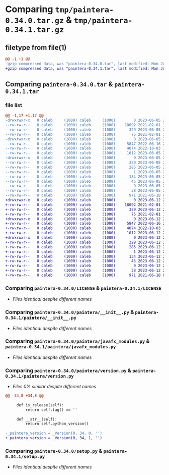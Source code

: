# Comparing `tmp/paintera-0.34.0.tar.gz` & `tmp/paintera-0.34.1.tar.gz`

## filetype from file(1)

```diff
@@ -1 +1 @@
-gzip compressed data, was "paintera-0.34.0.tar", last modified: Mon Jun  5 21:25:07 2023, max compression
+gzip compressed data, was "paintera-0.34.1.tar", last modified: Mon Jun 12 20:38:48 2023, max compression
```

## Comparing `paintera-0.34.0.tar` & `paintera-0.34.1.tar`

### file list

```diff
@@ -1,17 +1,17 @@
-drwxrwxr-x   0 caleb     (1000) caleb     (1000)        0 2023-06-05 21:25:07.765394 paintera-0.34.0/
--rw-rw-r--   0 caleb     (1000) caleb     (1000)    18092 2021-02-01 16:33:27.000000 paintera-0.34.0/LICENSE
--rw-rw-r--   0 caleb     (1000) caleb     (1000)      329 2023-06-05 21:25:07.765394 paintera-0.34.0/PKG-INFO
--rw-rw-r--   0 caleb     (1000) caleb     (1000)       75 2021-02-01 16:33:27.000000 paintera-0.34.0/README
-drwxrwxr-x   0 caleb     (1000) caleb     (1000)        0 2023-06-05 21:25:07.765394 paintera-0.34.0/paintera/
--rw-rw-r--   0 caleb     (1000) caleb     (1000)     5847 2022-06-16 21:07:44.000000 paintera-0.34.0/paintera/__init__.py
--rw-rw-r--   0 caleb     (1000) caleb     (1000)     4074 2022-10-03 13:15:20.000000 paintera-0.34.0/paintera/javafx_modules.py
--rw-rw-r--   0 caleb     (1000) caleb     (1000)     1012 2023-06-05 21:25:04.000000 paintera-0.34.0/paintera/version.py
-drwxrwxr-x   0 caleb     (1000) caleb     (1000)        0 2023-06-05 21:25:07.765394 paintera-0.34.0/paintera.egg-info/
--rw-rw-r--   0 caleb     (1000) caleb     (1000)      329 2023-06-05 21:25:07.000000 paintera-0.34.0/paintera.egg-info/PKG-INFO
--rw-rw-r--   0 caleb     (1000) caleb     (1000)      285 2023-06-05 21:25:07.000000 paintera-0.34.0/paintera.egg-info/SOURCES.txt
--rw-rw-r--   0 caleb     (1000) caleb     (1000)        1 2023-06-05 21:25:07.000000 paintera-0.34.0/paintera.egg-info/dependency_links.txt
--rw-rw-r--   0 caleb     (1000) caleb     (1000)      134 2023-06-05 21:25:07.000000 paintera-0.34.0/paintera.egg-info/entry_points.txt
--rw-rw-r--   0 caleb     (1000) caleb     (1000)       45 2023-06-05 21:25:07.000000 paintera-0.34.0/paintera.egg-info/requires.txt
--rw-rw-r--   0 caleb     (1000) caleb     (1000)        9 2023-06-05 21:25:07.000000 paintera-0.34.0/paintera.egg-info/top_level.txt
--rw-rw-r--   0 caleb     (1000) caleb     (1000)       38 2023-06-05 21:25:07.765394 paintera-0.34.0/setup.cfg
--rw-rw-r--   0 caleb     (1000) caleb     (1000)      971 2021-06-18 02:42:10.000000 paintera-0.34.0/setup.py
+drwxrwxr-x   0 caleb     (1000) caleb     (1000)        0 2023-06-12 20:38:48.913354 paintera-0.34.1/
+-rw-rw-r--   0 caleb     (1000) caleb     (1000)    18092 2021-02-01 16:33:27.000000 paintera-0.34.1/LICENSE
+-rw-rw-r--   0 caleb     (1000) caleb     (1000)      329 2023-06-12 20:38:48.913354 paintera-0.34.1/PKG-INFO
+-rw-rw-r--   0 caleb     (1000) caleb     (1000)       75 2021-02-01 16:33:27.000000 paintera-0.34.1/README
+drwxrwxr-x   0 caleb     (1000) caleb     (1000)        0 2023-06-12 20:38:48.909354 paintera-0.34.1/paintera/
+-rw-rw-r--   0 caleb     (1000) caleb     (1000)     5847 2022-06-16 21:07:44.000000 paintera-0.34.1/paintera/__init__.py
+-rw-rw-r--   0 caleb     (1000) caleb     (1000)     4074 2022-10-03 13:15:20.000000 paintera-0.34.1/paintera/javafx_modules.py
+-rw-rw-r--   0 caleb     (1000) caleb     (1000)     1012 2023-06-12 20:37:29.000000 paintera-0.34.1/paintera/version.py
+drwxrwxr-x   0 caleb     (1000) caleb     (1000)        0 2023-06-12 20:38:48.913354 paintera-0.34.1/paintera.egg-info/
+-rw-rw-r--   0 caleb     (1000) caleb     (1000)      329 2023-06-12 20:38:48.000000 paintera-0.34.1/paintera.egg-info/PKG-INFO
+-rw-rw-r--   0 caleb     (1000) caleb     (1000)      285 2023-06-12 20:38:48.000000 paintera-0.34.1/paintera.egg-info/SOURCES.txt
+-rw-rw-r--   0 caleb     (1000) caleb     (1000)        1 2023-06-12 20:38:48.000000 paintera-0.34.1/paintera.egg-info/dependency_links.txt
+-rw-rw-r--   0 caleb     (1000) caleb     (1000)      134 2023-06-12 20:38:48.000000 paintera-0.34.1/paintera.egg-info/entry_points.txt
+-rw-rw-r--   0 caleb     (1000) caleb     (1000)       45 2023-06-12 20:38:48.000000 paintera-0.34.1/paintera.egg-info/requires.txt
+-rw-rw-r--   0 caleb     (1000) caleb     (1000)        9 2023-06-12 20:38:48.000000 paintera-0.34.1/paintera.egg-info/top_level.txt
+-rw-rw-r--   0 caleb     (1000) caleb     (1000)       38 2023-06-12 20:38:48.913354 paintera-0.34.1/setup.cfg
+-rw-rw-r--   0 caleb     (1000) caleb     (1000)      971 2021-06-18 02:42:10.000000 paintera-0.34.1/setup.py
```

### Comparing `paintera-0.34.0/LICENSE` & `paintera-0.34.1/LICENSE`

 * *Files identical despite different names*

### Comparing `paintera-0.34.0/paintera/__init__.py` & `paintera-0.34.1/paintera/__init__.py`

 * *Files identical despite different names*

### Comparing `paintera-0.34.0/paintera/javafx_modules.py` & `paintera-0.34.1/paintera/javafx_modules.py`

 * *Files identical despite different names*

### Comparing `paintera-0.34.0/paintera/version.py` & `paintera-0.34.1/paintera/version.py`

 * *Files 0% similar despite different names*

```diff
@@ -34,8 +34,8 @@
 
     def is_release(self):
         return self.tag() == ''
 
     def __str__(self):
         return self.python_version()
 
-_paintera_version = _Version(0, 34, 0, '')
+_paintera_version = _Version(0, 34, 1, '')
```

### Comparing `paintera-0.34.0/setup.py` & `paintera-0.34.1/setup.py`

 * *Files identical despite different names*

